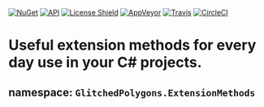 
[![NuGet](https://buildstats.info/nuget/GlitchedPolygons.ExtensionMethods)](https://www.nuget.org/packages/GlitchedPolygons.ExtensionMethods)
[![API](https://img.shields.io/badge/api-docs-informational)](https://glitchedpolygons.github.io/ExtensionMethods/api/GlitchedPolygons.ExtensionMethods.html)
[![License Shield](https://img.shields.io/badge/license-BSD%203--Clause-brightgreen)](https://github.com/GlitchedPolygons/asp.net-core-2.2-cross-platform-gui/blob/master/LICENSE)
[![AppVeyor](https://ci.appveyor.com/api/projects/status/b31bfnpqjmhrdh7f/branch/master?svg=true)](https://ci.appveyor.com/project/GlitchedPolygons/extensionmethods/branch/master)
[![Travis](https://travis-ci.org/GlitchedPolygons/ExtensionMethods.svg?branch=master)](https://travis-ci.org/GlitchedPolygons/ExtensionMethods)
[![CircleCI](https://circleci.com/gh/GlitchedPolygons/ExtensionMethods.svg?style=shield)](https://circleci.com/gh/GlitchedPolygons/ExtensionMethods)

# Useful extension methods for every day use in your C# projects.

## namespace:  `GlitchedPolygons.ExtensionMethods`
